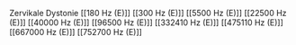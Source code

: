 Zervikale Dystonie
[[180 Hz (E)]]
[[300 Hz (E)]]
[[5500 Hz (E)]]
[[22500 Hz (E)]]
[[40000 Hz (E)]]
[[96500 Hz (E)]]
[[332410 Hz (E)]]
[[475110 Hz (E)]]
[[667000 Hz (E)]]
[[752700 Hz (E)]]